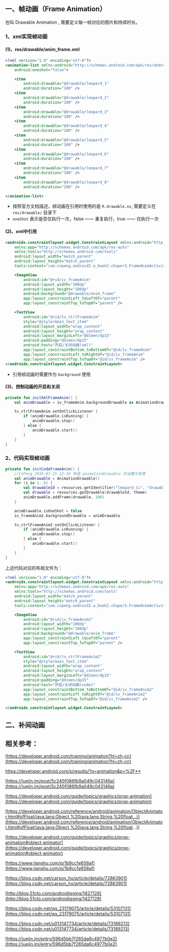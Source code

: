 ## 一、帧动画（Frame Animation）

也叫 Drawable Animation , 需要定义每一帧对应的图片和持续时长。

### 1、xml实现帧动画

#### (1)、res/drawable/anim_frame.xml

```xml
<?xml version="1.0" encoding="utf-8"?>
<animation-list xmlns:android="http://schemas.android.com/apk/res/android"
    android:oneshot="false">

    <item
        android:drawable="@drawable/leopard_1"
        android:duration="100" />
    <item
        android:drawable="@drawable/leopard_2"
        android:duration="100" />
    <item
        android:drawable="@drawable/leopard_3"
        android:duration="100" />
    <item
        android:drawable="@drawable/leopard_4"
        android:duration="100" />
    <item
        android:drawable="@drawable/leopard_5"
        android:duration="100" />
    <item
        android:drawable="@drawable/leopard_6"
        android:duration="100" />
    <item
        android:drawable="@drawable/leopard_7"
        android:duration="100" />
    <item
        android:drawable="@drawable/leopard_8"
        android:duration="100" />

</animation-list>
```

* 按照官方文档描述，帧动画在引用时使用的是 `R.drawable.xx`, 需要定义在 `res/drawable/` 目录下
* `oneShot` 表示是否仅执行一次，false —— 重复执行，true —— 仅执行一次

#### (2)、xml中引用

```xml
<androidx.constraintlayout.widget.ConstraintLayout xmlns:android="http://schemas.android.com/apk/res/android"
    xmlns:app="http://schemas.android.com/apk/res-auto"
    xmlns:tools="http://schemas.android.com/tools"
    android:layout_width="match_parent"
    android:layout_height="match_parent"
    tools:context="com.cnpeng.android2.a_book2.chaper3.FrameAnimActivity">

    <ImageView
        android:id="@+id/iv_frameAnim"
        android:layout_width="100dp"
        android:layout_height="100dp"
        android:background="@drawable/anim_frame"
        app:layout_constraintLeft_toLeftOf="parent"
        app:layout_constraintTop_toTopOf="parent" />

    <TextView
        android:id="@+id/tv_ctrlFrameAnim"
        style="@style/main_text_item"
        android:layout_width="wrap_content"
        android:layout_height="wrap_content"
        android:layout_marginLeft="@dimen/dp15"
        android:padding="@dimen/dp15"
        android:text="开启/关闭动画(xml)"
        app:layout_constraintBottom_toBottomOf="@id/iv_frameAnim"
        app:layout_constraintLeft_toRightOf="@id/iv_frameAnim"
        app:layout_constraintTop_toTopOf="@id/iv_frameAnim" />
</androidx.constraintlayout.widget.ConstraintLayout>
```

* 引用帧动画时需要作为 `background` 使用

#### (3)、控制动画的开启和关闭

```kotlin
private fun initXmlFrameAnim() {
    val animDrawable = iv_frameAnim.backgroundDrawable as AnimationDrawable

    tv_ctrlFrameAnim.setOnClickListener {
        if (animDrawable.isRunning) {
            animDrawable.stop()
        } else {
            animDrawable.start()
        }
    }
}
```

### 2、代码实现帧动画

```kotlin
private fun initCodeFrameAnim() {
    //CnPeng 2019-07-15 22:16 构造 animationDrawable 并设置为背景
    val animDrawable = AnimationDrawable()
    for (i in 1..8) {
        val drawableId = resources.getIdentifier("leopard_$i", "drawable", packageName)
        val drawable = resources.getDrawable(drawableId, theme)
        animDrawable.addFrame(drawable, 100)
    }

    animDrawable.isOneShot = false
    iv_frameAnim2.backgroundDrawable = animDrawable

    tv_ctrlFrameAnim2.setOnClickListener {
        if (animDrawable.isRunning) {
            animDrawable.stop()
        } else {
            animDrawable.start()
        }
    }
}
```

上述代码对应的布局文件为：

```xml
<?xml version="1.0" encoding="utf-8"?>
<androidx.constraintlayout.widget.ConstraintLayout xmlns:android="http://schemas.android.com/apk/res/android"
    xmlns:app="http://schemas.android.com/apk/res-auto"
    xmlns:tools="http://schemas.android.com/tools"
    android:layout_width="match_parent"
    android:layout_height="match_parent"
    tools:context="com.cnpeng.android2.a_book2.chaper3.FrameAnimActivity">

    <ImageView
        android:id="@+id/iv_frameAnim2"
        android:layout_width="100dp"
        android:layout_height="100dp"
        android:background="@drawable/anim_frame"
        app:layout_constraintLeft_toLeftOf="parent"
        app:layout_constraintTop_toTopOf="parent" />

    <TextView
        android:id="@+id/tv_ctrlFrameAnim2"
        style="@style/main_text_item"
        android:layout_width="wrap_content"
        android:layout_height="wrap_content"
        android:layout_marginLeft="@dimen/dp15"
        android:padding="@dimen/dp15"
        android:text="开启/关闭动画(code)"
        app:layout_constraintBottom_toBottomOf="@id/iv_frameAnim2"
        app:layout_constraintLeft_toRightOf="@id/iv_frameAnim2"
        app:layout_constraintTop_toTopOf="@id/iv_frameAnim2" />

</androidx.constraintlayout.widget.ConstraintLayout>
```

## 二、补间动画



## 相关参考：

[https://developer.android.com/training/animation?hl=zh-cn](https://developer.android.com/training/animation?hl=zh-cn)

[https://developer.android.com/s/results/?q=animation&p=%2F** ](https://developer.android.com/s/results/?q=animation&p=%2F**) 

[https://juejin.im/post/5c245f086fb9a049c043146a](https://juejin.im/post/5c245f086fb9a049c043146a)

[https://developer.android.com/guide/topics/graphics/prop-animation](https://developer.android.com/guide/topics/graphics/prop-animation)

[https://developer.android.com/reference/android/animation/ObjectAnimator.html#ofFloat(java.lang.Object,%20java.lang.String,%20float...)](https://developer.android.com/reference/android/animation/ObjectAnimator.html#ofFloat(java.lang.Object,%20java.lang.String,%20float...))

[https://developer.android.com/guide/topics/graphics/prop-animation#object-animator](https://developer.android.com/guide/topics/graphics/prop-animation#object-animator)


[https://www.jianshu.com/p/1b9cc1e658af](https://www.jianshu.com/p/1b9cc1e658af)

[https://blog.csdn.net/carson_ho/article/details/72863901](https://blog.csdn.net/carson_ho/article/details/72863901)

[http://blog.51cto.com/androidigging/1427128](http://blog.51cto.com/androidigging/1427128)

[https://blog.csdn.net/qq_23179075/article/details/53107131](https://blog.csdn.net/qq_23179075/article/details/53107131)

[https://blog.csdn.net/u013147734/article/details/73189213](https://blog.csdn.net/u013147734/article/details/73189213)

[https://juejin.im/entry/596d5bb7f265da6c4977b0e2](https://juejin.im/entry/596d5bb7f265da6c4977b0e2)